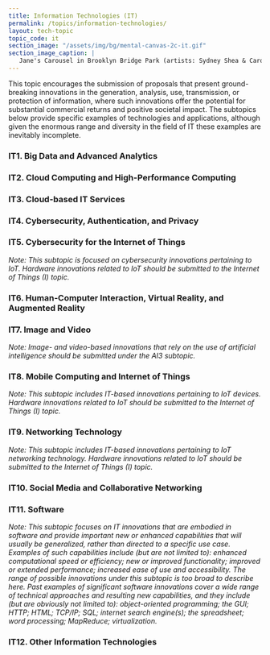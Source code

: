 ```yaml
---
title: Information Technologies (IT)
permalink: /topics/information-technologies/
layout: tech-topic
topic_code: it
section_image: "/assets/img/bg/mental-canvas-2c-it.gif"
section_image_caption: |
   Jane's Carousel in Brooklyn Bridge Park (artists: Sydney Shea & Carol Hsiung for drawing, and Joel Artista for mural) made possible by [Mental Canvas LLC]({{ site.baseurl }}/portfolio/details/?company=mental-canvas-llc#mental-canvas-llc), the first to translate hand illustrations into 3D.
---
```


This topic encourages the submission of proposals that present ground-breaking innovations in the generation, analysis, use, transmission, or protection of information, where such innovations offer the potential for substantial commercial returns and positive societal impact. The subtopics below provide specific examples of technologies and applications, although given the enormous range and diversity in the field of IT these examples are inevitably incomplete. 

### IT1. Big Data and Advanced Analytics 

### IT2. Cloud Computing and High-Performance Computing

### IT3. Cloud-based IT Services

### IT4. Cybersecurity, Authentication, and Privacy 

### IT5. Cybersecurity for the Internet of Things
*Note: This subtopic is focused on cybersecurity innovations pertaining to IoT. Hardware innovations related to IoT should be submitted to the Internet of Things (I) topic.*

### IT6. Human-Computer Interaction, Virtual Reality, and Augmented Reality

### IT7. Image and Video 
*Note: Image- and video-based innovations that rely on the use of artificial intelligence should be
submitted under the AI3 subtopic.*

### IT8. Mobile Computing and Internet of Things
*Note: This subtopic includes IT-based innovations pertaining to IoT devices. Hardware innovations related to IoT should be submitted to the Internet of Things (I) topic.*

### IT9. Networking Technology 
*Note: This subtopic includes IT-based innovations pertaining to IoT networking technology. Hardware innovations related to IoT should be submitted to the Internet of Things (I) topic.*

### IT10. Social Media and Collaborative Networking

### IT11. Software
*Note: This subtopic focuses on IT innovations that are embodied in software and provide important new or enhanced capabilities that will usually be generalized, rather than directed to a specific use case. Examples of such capabilities include (but are not limited to): enhanced computational speed or efficiency; new or improved functionality; improved or extended performance; increased ease of use and accessibility. The range of possible innovations under this subtopic is too broad to describe here. Past examples of significant software innovations cover a wide range of technical approaches and resulting new capabilities, and they include (but are obviously not limited to): object-oriented programming; the GUI; HTTP; HTML; TCP/IP; SQL; internet search engine(s); the spreadsheet; word processing; MapReduce; virtualization.*

### IT12. Other Information Technologies
